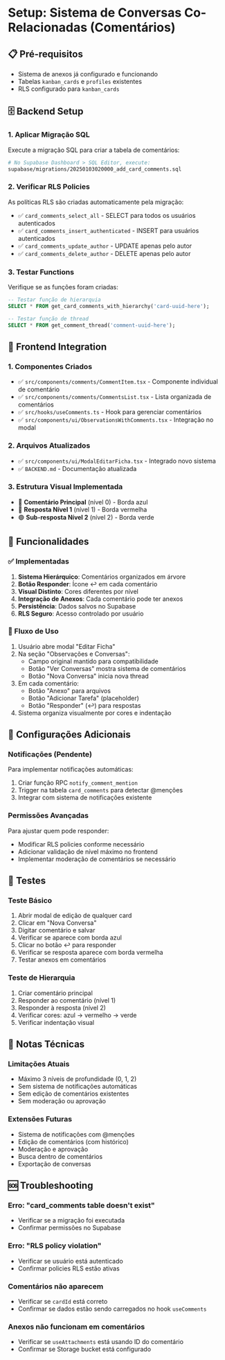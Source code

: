 # Setup: Sistema de Conversas Co-Relacionadas (Comentários)

## 📋 Pré-requisitos
- Sistema de anexos já configurado e funcionando
- Tabelas `kanban_cards` e `profiles` existentes
- RLS configurado para `kanban_cards`

## 🗄️ Backend Setup

### 1. Aplicar Migração SQL
Execute a migração SQL para criar a tabela de comentários:

```bash
# No Supabase Dashboard > SQL Editor, execute:
supabase/migrations/20250103020000_add_card_comments.sql
```

### 2. Verificar RLS Policies
As políticas RLS são criadas automaticamente pela migração:
- ✅ `card_comments_select_all` - SELECT para todos os usuários autenticados
- ✅ `card_comments_insert_authenticated` - INSERT para usuários autenticados  
- ✅ `card_comments_update_author` - UPDATE apenas pelo autor
- ✅ `card_comments_delete_author` - DELETE apenas pelo autor

### 3. Testar Functions
Verifique se as funções foram criadas:
```sql
-- Testar função de hierarquia
SELECT * FROM get_card_comments_with_hierarchy('card-uuid-here');

-- Testar função de thread
SELECT * FROM get_comment_thread('comment-uuid-here');
```

## 🎨 Frontend Integration

### 1. Componentes Criados
- ✅ `src/components/comments/CommentItem.tsx` - Componente individual de comentário
- ✅ `src/components/comments/CommentsList.tsx` - Lista organizada de comentários
- ✅ `src/hooks/useComments.ts` - Hook para gerenciar comentários
- ✅ `src/components/ui/ObservationsWithComments.tsx` - Integração no modal

### 2. Arquivos Atualizados
- ✅ `src/components/ui/ModalEditarFicha.tsx` - Integrado novo sistema
- ✅ `BACKEND.md` - Documentação atualizada

### 3. Estrutura Visual Implementada
- 🔵 **Comentário Principal** (nível 0) - Borda azul
- 🔴 **Resposta Nível 1** (nível 1) - Borda vermelha  
- 🟢 **Sub-resposta Nível 2** (nível 2) - Borda verde

## 🚀 Funcionalidades

### ✅ Implementadas
1. **Sistema Hierárquico**: Comentários organizados em árvore
2. **Botão Responder**: Ícone ↩️ em cada comentário
3. **Visual Distinto**: Cores diferentes por nível
4. **Integração de Anexos**: Cada comentário pode ter anexos
5. **Persistência**: Dados salvos no Supabase
6. **RLS Seguro**: Acesso controlado por usuário

### 🔄 Fluxo de Uso
1. Usuário abre modal "Editar Ficha"
2. Na seção "Observações e Conversas":
   - Campo original mantido para compatibilidade
   - Botão "Ver Conversas" mostra sistema de comentários
   - Botão "Nova Conversa" inicia nova thread
3. Em cada comentário:
   - Botão "Anexo" para arquivos
   - Botão "Adicionar Tarefa" (placeholder)
   - Botão "Responder" (↩️) para respostas
4. Sistema organiza visualmente por cores e indentação

## 🔧 Configurações Adicionais

### Notificações (Pendente)
Para implementar notificações automáticas:
1. Criar função RPC `notify_comment_mention`
2. Trigger na tabela `card_comments` para detectar @menções
3. Integrar com sistema de notificações existente

### Permissões Avançadas
Para ajustar quem pode responder:
- Modificar RLS policies conforme necessário
- Adicionar validação de nível máximo no frontend
- Implementar moderação de comentários se necessário

## 🧪 Testes

### Teste Básico
1. Abrir modal de edição de qualquer card
2. Clicar em "Nova Conversa"
3. Digitar comentário e salvar
4. Verificar se aparece com borda azul
5. Clicar no botão ↩️ para responder
6. Verificar se resposta aparece com borda vermelha
7. Testar anexos em comentários

### Teste de Hierarquia
1. Criar comentário principal
2. Responder ao comentário (nível 1)
3. Responder à resposta (nível 2)
4. Verificar cores: azul → vermelho → verde
5. Verificar indentação visual

## 📝 Notas Técnicas

### Limitações Atuais
- Máximo 3 níveis de profundidade (0, 1, 2)
- Sem sistema de notificações automáticas
- Sem edição de comentários existentes
- Sem moderação ou aprovação

### Extensões Futuras
- Sistema de notificações com @menções
- Edição de comentários (com histórico)
- Moderação e aprovação
- Busca dentro de comentários
- Exportação de conversas

## 🆘 Troubleshooting

### Erro: "card_comments table doesn't exist"
- Verificar se a migração foi executada
- Confirmar permissões no Supabase

### Erro: "RLS policy violation"
- Verificar se usuário está autenticado
- Confirmar policies RLS estão ativas

### Comentários não aparecem
- Verificar se `cardId` está correto
- Confirmar se dados estão sendo carregados no hook `useComments`

### Anexos não funcionam em comentários
- Verificar se `useAttachments` está usando ID do comentário
- Confirmar se Storage bucket está configurado

